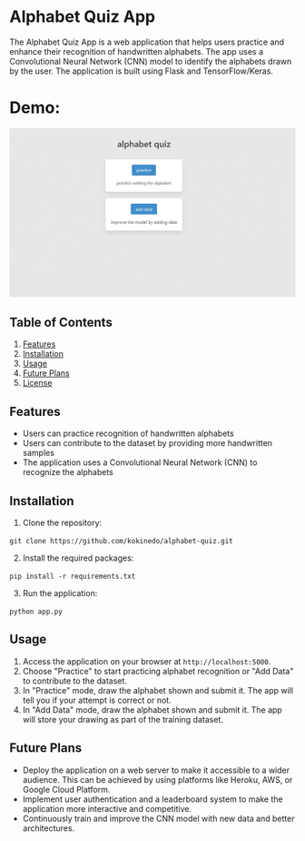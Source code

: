 # Alphabet Quiz App

The Alphabet Quiz App is a web application that helps users practice and enhance their recognition of handwritten alphabets. The app uses a Convolutional Neural Network (CNN) model to identify the alphabets drawn by the user. The application is built using Flask and TensorFlow/Keras.

# Demo:
![](https://github.com/kokinedo/alphabet_quiz/blob/main/demo/demo.gif)

## Table of Contents

1. [Features](#features)
2. [Installation](#installation)
3. [Usage](#usage)
4. [Future Plans](#future-plans)
5. [License](#license)

## Features

- Users can practice recognition of handwritten alphabets
- Users can contribute to the dataset by providing more handwritten samples
- The application uses a Convolutional Neural Network (CNN) to recognize the alphabets

## Installation

1. Clone the repository:

`git clone https://github.com/kokinedo/alphabet-quiz.git`


2. Install the required packages:

`pip install -r requirements.txt`


3. Run the application:

`python app.py`


## Usage

1. Access the application on your browser at `http://localhost:5000`.
2. Choose "Practice" to start practicing alphabet recognition or "Add Data" to contribute to the dataset.
3. In "Practice" mode, draw the alphabet shown and submit it. The app will tell you if your attempt is correct or not.
4. In "Add Data" mode, draw the alphabet shown and submit it. The app will store your drawing as part of the training dataset.

## Future Plans

- Deploy the application on a web server to make it accessible to a wider audience. This can be achieved by using platforms like Heroku, AWS, or Google Cloud Platform.
- Implement user authentication and a leaderboard system to make the application more interactive and competitive.
- Continuously train and improve the CNN model with new data and better architectures.

